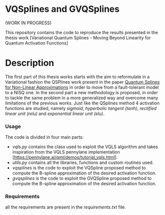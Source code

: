 # VQSplines and GVQSplines 

(WORK IN PROGRESS)

This repository contains the code to reproduce the results presented in the thesis work
[Variational Quantum Splines - Moving Beyond Linearity for Quantum Activation Functions]

# Description

The first part of this thesis works starts with the aim to reformulate in a Variational fashion the QSPlines work present in the paper [Quantum Splines for Non-Linear Approximations](https://dl.acm.org/doi/pdf/10.1145/3387902.3394032) in order to move from
a fault-tolerant model to a NISQ one. 
In the second part a new methodology is proposed, in order to tackle the same problem in a more generalized way and overcome many limitations of the previous works. Just like the QSplines method 4 activation functions are studied,
namely *sigmoid*, *hyperbolic tangent (tanh)*, *rectified linear unit (relu)* and *exponential linear unit (elu)*.

### Usage

The code is divided in four main parts:
- *vqls.py* contains the class used to exploit the VQLS algorithm and takes inspiration from the VQLS pennylane implementation [https://pennylane.ai/qml/demos/tutorial_vqls.html].
- *utils.py* contains all the libraries, functions and custom routines used.
- *vqsplines* is the code to exploit the VQSpline proposed method to  compute the B-spline approximation of the desired activation function.
- *gvqsplines* is the code to exploit the GVQSpline proposed method to  compute the B-spline approximation of the desired activation function.

### Requirements 
all the requirements are present in the *requirements.txt* file.